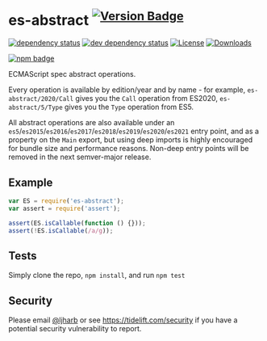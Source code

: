 # es-abstract <sup>[![Version Badge][npm-version-svg]][package-url]</sup>

[![dependency status][deps-svg]][deps-url]
[![dev dependency status][dev-deps-svg]][dev-deps-url]
[![License][license-image]][license-url]
[![Downloads][downloads-image]][downloads-url]

[![npm badge][npm-badge-png]][package-url]

ECMAScript spec abstract operations.

Every operation is available by edition/year and by name - for example, `es-abstract/2020/Call` gives you the `Call` operation from ES2020, `es-abstract/5/Type` gives you the `Type` operation from ES5.

All abstract operations are also available under an `es5`/`es2015`/`es2016`/`es2017`/`es2018`/`es2019`/`es2020`/`es2021` entry point, and as a property on the `Main` export, but using deep imports is highly encouraged for bundle size and performance reasons. Non-deep entry points will be removed in the next semver-major release.

## Example

```js
var ES = require('es-abstract');
var assert = require('assert');

assert(ES.isCallable(function () {}));
assert(!ES.isCallable(/a/g));
```

## Tests
Simply clone the repo, `npm install`, and run `npm test`

## Security

Please email [@ljharb](https://github.com/ljharb) or see https://tidelift.com/security if you have a potential security vulnerability to report.

[package-url]: https://npmjs.org/package/es-abstract
[npm-version-svg]: https://versionbadg.es/ljharb/es-abstract.svg
[deps-svg]: https://david-dm.org/ljharb/es-abstract.svg
[deps-url]: https://david-dm.org/ljharb/es-abstract
[dev-deps-svg]: https://david-dm.org/ljharb/es-abstract/dev-status.svg
[dev-deps-url]: https://david-dm.org/ljharb/es-abstract#info=devDependencies
[npm-badge-png]: https://nodei.co/npm/es-abstract.png?downloads=true&stars=true
[license-image]: https://img.shields.io/npm/l/es-abstract.svg
[license-url]: LICENSE
[downloads-image]: https://img.shields.io/npm/dm/es-abstract.svg
[downloads-url]: https://npm-stat.com/charts.html?package=es-abstract
